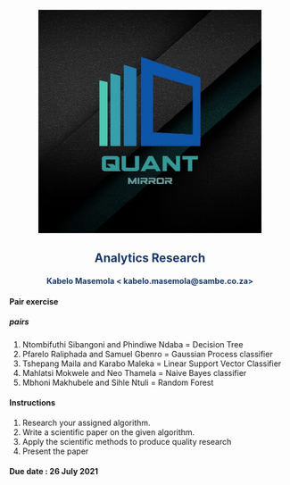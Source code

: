 <p align="center" style="background-color:"><img src="https://raw.githubusercontent.com/quantmirror/notes/master/assets/logo.jpeg?token=GHSAT0AAAAAABSSDUBE4DOCZIWGTDVZ4AZ6YSDD4FQ"  width="400"></p>
<p align="center"><h2 style="color: #193967; text-align: center">
    Analytics Research
</h2></p>
<p align="center"><h4 style="color: #193967; text-align: center">
    Kabelo Masemola < kabelo.masemola@sambe.co.za>
</h4></p>

#### Pair exercise 
##### pairs 
1. Ntombifuthi Sibangoni and  Phindiwe Ndaba = Decision Tree 
2. Pfarelo Raliphada and Samuel Gbenro = Gaussian Process classifier 
3. Tshepang Maila and Karabo Maleka = Linear Support Vector Classifier 
4. Mahlatsi Mokwele and Neo Thamela = Naive Bayes classifier 
5. Mbhoni Makhubele and Sihle Ntuli = Random Forest 

#### Instructions
1. Research your assigned algorithm. 
2. Write a scientific paper on the given algorithm. 
3. Apply the scientific methods to produce quality research
4. Present the paper 

#### Due date : 26 July 2021 
